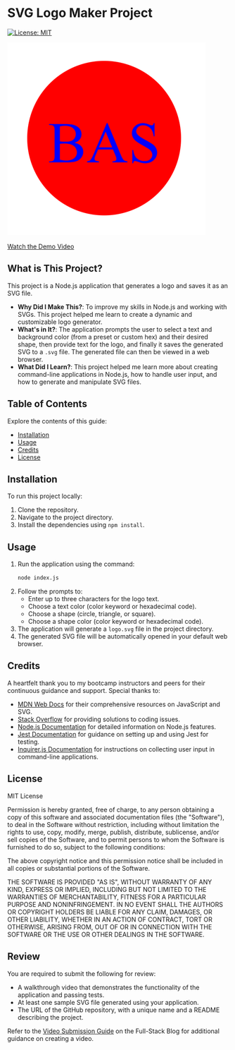 # SVG Logo Maker Project

[![License: MIT](https://img.shields.io/badge/License-MIT-yellow.svg)](https://opensource.org/licenses/MIT)

![Sample](./sample.png)

[Watch the Demo Video](https://drive.google.com/file/d/1SfyvCsNNUCa57_D5lLvk7vOLPrhOh110/view?usp=sharing)

## What is This Project?

This project is a Node.js application that generates a logo and saves it as an SVG file.

- **Why Did I Make This?**: To improve my skills in Node.js and working with SVGs. This project helped me learn to create a dynamic and customizable logo generator.
- **What's in It?**: The application prompts the user to select a text and background color (from a preset or custom hex) and their desired shape, then provide text for the logo, and finally it saves the generated SVG to a `.svg` file. The generated file can then be viewed in a web browser.
- **What Did I Learn?**: This project helped me learn more about creating command-line applications in Node.js, how to handle user input, and how to generate and manipulate SVG files.

## Table of Contents

Explore the contents of this guide:

- [Installation](#installation)
- [Usage](#usage)
- [Credits](#credits)
- [License](#license)

## Installation

To run this project locally:
1. Clone the repository.
2. Navigate to the project directory.
3. Install the dependencies using `npm install`.

## Usage

1. Run the application using the command:
    ```bash
    node index.js
    ```
2. Follow the prompts to:
    - Enter up to three characters for the logo text.
    - Choose a text color (color keyword or hexadecimal code).
    - Choose a shape (circle, triangle, or square).
    - Choose a shape color (color keyword or hexadecimal code).
3. The application will generate a `logo.svg` file in the project directory.
4. The generated SVG file will be automatically opened in your default web browser.

## Credits

A heartfelt thank you to my bootcamp instructors and peers for their continuous guidance and support. Special thanks to:

- [MDN Web Docs](https://developer.mozilla.org/en-US/) for their comprehensive resources on JavaScript and SVG.
- [Stack Overflow](https://stackoverflow.com/) for providing solutions to coding issues.
- [Node.js Documentation](https://nodejs.org/en/docs/) for detailed information on Node.js features.
- [Jest Documentation](https://jestjs.io/docs/en/getting-started) for guidance on setting up and using Jest for testing.
- [Inquirer.js Documentation](https://www.npmjs.com/package/inquirer) for instructions on collecting user input in command-line applications.

## License

MIT License 

Permission is hereby granted, free of charge, to any person obtaining a copy of this software and associated documentation files (the "Software"), to deal in the Software without restriction, including without limitation the rights to use, copy, modify, merge, publish, distribute, sublicense, and/or sell copies of the Software, and to permit persons to whom the Software is furnished to do so, subject to the following conditions:

The above copyright notice and this permission notice shall be included in all copies or substantial portions of the Software.

THE SOFTWARE IS PROVIDED "AS IS", WITHOUT WARRANTY OF ANY KIND, EXPRESS OR IMPLIED, INCLUDING BUT NOT LIMITED TO THE WARRANTIES OF MERCHANTABILITY, FITNESS FOR A PARTICULAR PURPOSE AND NONINFRINGEMENT. IN NO EVENT SHALL THE AUTHORS OR COPYRIGHT HOLDERS BE LIABLE FOR ANY CLAIM, DAMAGES, OR OTHER LIABILITY, WHETHER IN AN ACTION OF CONTRACT, TORT OR OTHERWISE, ARISING FROM, OUT OF OR IN CONNECTION WITH THE SOFTWARE OR THE USE OR OTHER DEALINGS IN THE SOFTWARE.

## Review

You are required to submit the following for review:

* A walkthrough video that demonstrates the functionality of the application and passing tests.
* At least one sample SVG file generated using your application.
* The URL of the GitHub repository, with a unique name and a README describing the project.

Refer to the [Video Submission Guide](https://coding-boot-camp.github.io/full-stack/computer-literacy/video-submission-guide) on the Full-Stack Blog for additional guidance on creating a video.
